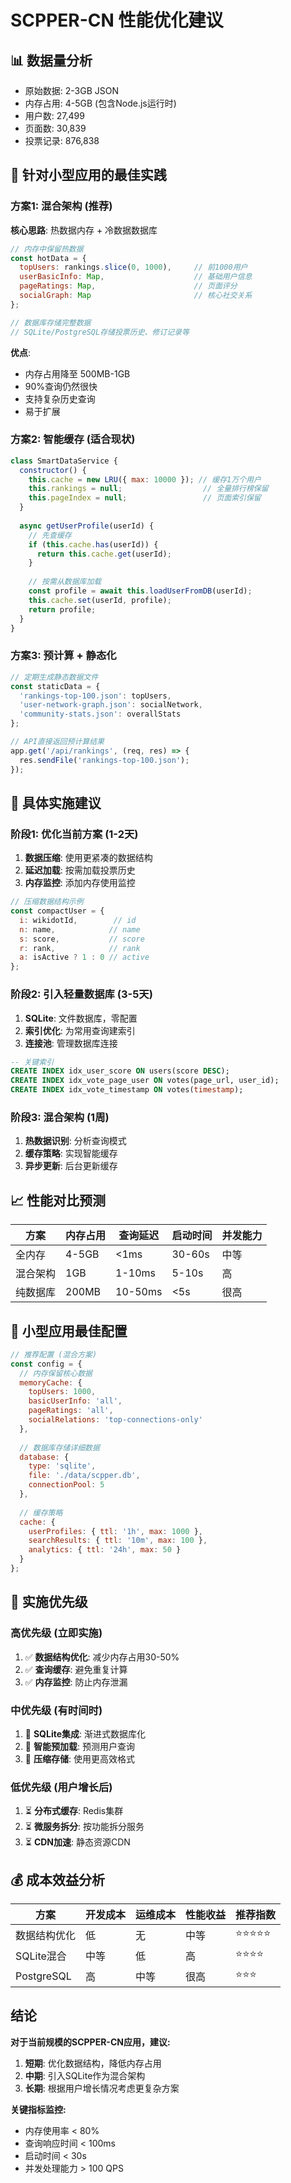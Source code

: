 # SCPPER-CN 性能优化建议

## 📊 数据量分析
- 原始数据: 2-3GB JSON
- 内存占用: 4-5GB (包含Node.js运行时)
- 用户数: 27,499
- 页面数: 30,839
- 投票记录: 876,838

## 🎯 针对小型应用的最佳实践

### 方案1: 混合架构 (推荐)

**核心思路**: 热数据内存 + 冷数据数据库

```javascript
// 内存中保留热数据
const hotData = {
  topUsers: rankings.slice(0, 1000),     // 前1000用户
  userBasicInfo: Map,                    // 基础用户信息
  pageRatings: Map,                      // 页面评分
  socialGraph: Map                       // 核心社交关系
};

// 数据库存储完整数据
// SQLite/PostgreSQL存储投票历史、修订记录等
```

**优点**:
- 内存占用降至 500MB-1GB
- 90%查询仍然很快
- 支持复杂历史查询
- 易于扩展

### 方案2: 智能缓存 (适合现状)

```javascript
class SmartDataService {
  constructor() {
    this.cache = new LRU({ max: 10000 }); // 缓存1万个用户
    this.rankings = null;                  // 全量排行榜保留
    this.pageIndex = null;                 // 页面索引保留
  }
  
  async getUserProfile(userId) {
    // 先查缓存
    if (this.cache.has(userId)) {
      return this.cache.get(userId);
    }
    
    // 按需从数据库加载
    const profile = await this.loadUserFromDB(userId);
    this.cache.set(userId, profile);
    return profile;
  }
}
```

### 方案3: 预计算 + 静态化

```javascript
// 定期生成静态数据文件
const staticData = {
  'rankings-top-100.json': topUsers,
  'user-network-graph.json': socialNetwork,
  'community-stats.json': overallStats
};

// API直接返回预计算结果
app.get('/api/rankings', (req, res) => {
  res.sendFile('rankings-top-100.json');
});
```

## 🚀 具体实施建议

### 阶段1: 优化当前方案 (1-2天)
1. **数据压缩**: 使用更紧凑的数据结构
2. **延迟加载**: 按需加载投票历史
3. **内存监控**: 添加内存使用监控

```javascript
// 压缩数据结构示例
const compactUser = {
  i: wikidotId,        // id
  n: name,            // name  
  s: score,           // score
  r: rank,            // rank
  a: isActive ? 1 : 0 // active
};
```

### 阶段2: 引入轻量数据库 (3-5天)
1. **SQLite**: 文件数据库，零配置
2. **索引优化**: 为常用查询建索引
3. **连接池**: 管理数据库连接

```sql
-- 关键索引
CREATE INDEX idx_user_score ON users(score DESC);
CREATE INDEX idx_vote_page_user ON votes(page_url, user_id);
CREATE INDEX idx_vote_timestamp ON votes(timestamp);
```

### 阶段3: 混合架构 (1周)
1. **热数据识别**: 分析查询模式
2. **缓存策略**: 实现智能缓存
3. **异步更新**: 后台更新缓存

## 📈 性能对比预测

| 方案 | 内存占用 | 查询延迟 | 启动时间 | 并发能力 |
|------|----------|----------|----------|----------|
| 全内存 | 4-5GB | <1ms | 30-60s | 中等 |
| 混合架构 | 1GB | 1-10ms | 5-10s | 高 |
| 纯数据库 | 200MB | 10-50ms | <5s | 很高 |

## 🎯 小型应用最佳配置

```javascript
// 推荐配置 (混合方案)
const config = {
  // 内存保留核心数据
  memoryCache: {
    topUsers: 1000,
    basicUserInfo: 'all',
    pageRatings: 'all',
    socialRelations: 'top-connections-only'
  },
  
  // 数据库存储详细数据
  database: {
    type: 'sqlite',
    file: './data/scpper.db',
    connectionPool: 5
  },
  
  // 缓存策略
  cache: {
    userProfiles: { ttl: '1h', max: 1000 },
    searchResults: { ttl: '10m', max: 100 },
    analytics: { ttl: '24h', max: 50 }
  }
};
```

## 🔧 实施优先级

### 高优先级 (立即实施)
1. ✅ **数据结构优化**: 减少内存占用30-50%
2. ✅ **查询缓存**: 避免重复计算
3. ✅ **内存监控**: 防止内存泄漏

### 中优先级 (有时间时)
1. 🔄 **SQLite集成**: 渐进式数据库化
2. 🔄 **智能预加载**: 预测用户查询
3. 🔄 **压缩存储**: 使用更高效格式

### 低优先级 (用户增长后)
1. ⏳ **分布式缓存**: Redis集群
2. ⏳ **微服务拆分**: 按功能拆分服务
3. ⏳ **CDN加速**: 静态资源CDN

## 💰 成本效益分析

| 方案 | 开发成本 | 运维成本 | 性能收益 | 推荐指数 |
|------|----------|----------|----------|----------|
| 数据结构优化 | 低 | 无 | 中等 | ⭐⭐⭐⭐⭐ |
| SQLite混合 | 中等 | 低 | 高 | ⭐⭐⭐⭐ |
| PostgreSQL | 高 | 中等 | 很高 | ⭐⭐⭐ |

## 结论

**对于当前规模的SCPPER-CN应用，建议:**

1. **短期**: 优化数据结构，降低内存占用
2. **中期**: 引入SQLite作为混合架构
3. **长期**: 根据用户增长情况考虑更复杂方案

**关键指标监控:**
- 内存使用率 < 80%
- 查询响应时间 < 100ms  
- 启动时间 < 30s
- 并发处理能力 > 100 QPS